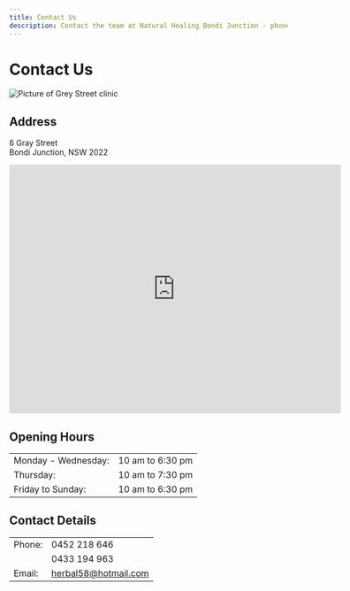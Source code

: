 ```yaml
---
title: Contact Us
description: Contact the team at Natural Healing Bondi Junction - phone us on 0452 218 646, email us at herbal58@hotmail.com or visit us at 6 Gray Street Bondi Junction.
---
```


# Contact Us

<img src="Natural-Healing-Gray-St-e1429080975154.png" alt="Picture of Grey Street clinic" className="mb-6" />

## Address

6 Gray Street<br />
Bondi Junction, NSW 2022

<iframe width="600" height="450" frameBorder="0" style={{border:0}} src="https://www.google.com/maps/embed/v1/place?q=place_id:ChIJo8MPHvGtEmsRtIpym_Znsjw&key=AIzaSyD27S0sm2Wyy9nowLJT6crJs0LhTPJ7oqo" allowFullScreen className="w-full"></iframe>

## Opening Hours

|                     |                  |
| ------------------- | ---------------- |
| Monday - Wednesday: | 10 am to 6:30 pm |
| Thursday:           | 10 am to 7:30 pm |
| Friday to Sunday:   | 10 am to 6:30 pm |

## Contact Details

|        |                                                     |
| ------ | --------------------------------------------------- |
| Phone: | 0452 218 646                                        |
|        | 0433 194 963                                        |
| Email: | [herbal58@hotmail.com](mailto:herbal58@hotmail.com) |
